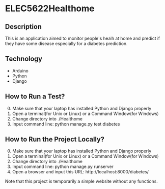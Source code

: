 # ELEC5622Healthome
## Description
This is an application aimed to monitor people's healh at home and predict if they have some disease especially for a diabetes prediction.

## Technology
+ Arduino
+ Python
+ Django

## How to Run a Test?
0. Make sure that your laptop has installed Python and Django properly
1. Open a terminal(for Unix or Linux) or a Command Window(for Windows)
2. Change directory into ./Healthome
3. Input command line: python manage.py test diabetes 

## How to Run the Project Locally?
0. Make sure that your laptop has installed Python and Django properly
1. Open a terminal(for Unix or Linux) or a Command Window(for Windows)
2. Change directory into ./Healthome
3. Input command line: python manage.py runserver
4. Open a browser and input this URL: http://localhost:8000/diabetes/

Note that this project is temporarily a simple website without any functions.
